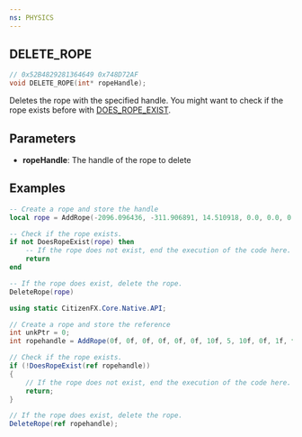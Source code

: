 ```yaml
---
ns: PHYSICS
---
```

## DELETE_ROPE

```c
// 0x52B4829281364649 0x748D72AF
void DELETE_ROPE(int* ropeHandle);
```

Deletes the rope with the specified handle.
You might want to check if the rope exists before with [DOES_ROPE_EXIST](#_0xFD5448BE3111ED96).

## Parameters
* **ropeHandle**: The handle of the rope to delete

## Examples
```lua
-- Create a rope and store the handle
local rope = AddRope(-2096.096436, -311.906891, 14.510918, 0.0, 0.0, 0.0, 10.0, 1, 10.0, 0.0, 1.0, false, false, false, 1.0, false, 0)

-- Check if the rope exists.
if not DoesRopeExist(rope) then 
    -- If the rope does not exist, end the execution of the code here.
    return 
end

-- If the rope does exist, delete the rope.
DeleteRope(rope)
```

```cs
using static CitizenFX.Core.Native.API;

// Create a rope and store the reference
int unkPtr = 0;
int ropehandle = AddRope(0f, 0f, 0f, 0f, 0f, 0f, 10f, 5, 10f, 0f, 1f, false, false, false, 1f, false, ref unkPtr);

// Check if the rope exists.
if (!DoesRopeExist(ref ropehandle))
{
    // If the rope does not exist, end the execution of the code here.
    return;
}

// If the rope does exist, delete the rope.
DeleteRope(ref ropehandle);
```